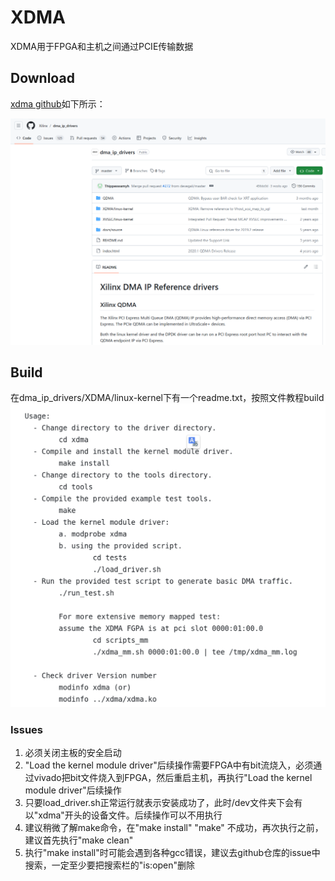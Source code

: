 # XDMA

XDMA用于FPGA和主机之间通过PCIE传输数据

## Download

[xdma github](https://github.com/Xilinx/dma_ip_drivers)如下所示：

![dma_ip_drivers](../images/build_xdma/dma_ip_drivers.png "dma_ip_drivers")

## Build

在dma_ip_drivers/XDMA/linux-kernel下有一个readme.txt，按照文件教程build  
![xdma_build](../images/build_xdma/xdma_build.png)

### Issues

1. 必须关闭主板的安全启动
2. "Load the kernel module driver"后续操作需要FPGA中有bit流烧入，必须通过vivado把bit文件烧入到FPGA，然后重启主机，再执行"Load the kernel module driver"后续操作
3. 只要load_driver.sh正常运行就表示安装成功了，此时/dev文件夹下会有以"xdma"开头的设备文件。后续操作可以不用执行
4. 建议稍微了解make命令，在"make install" "make" 不成功，再次执行之前，建议首先执行"make clean"
5. 执行"make install"时可能会遇到各种gcc错误，建议去github仓库的issue中搜索，一定至少要把搜索栏的"is:open"删除
